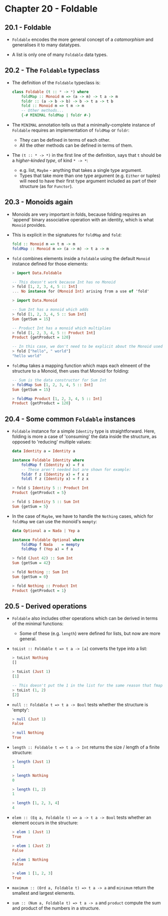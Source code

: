 # Chapter 20 - Foldable

## 20.1 - Foldable

- `Foldable` encodes the more general concept of a _catamorphism_ and generalises it to many datatypes.

- A list is only one of many `Foldable` data types.



## 20.2 - The `Foldable` typeclass

- The definition of the `Foldable` typeclass is:

    ```haskell
    class Foldable (t :: * -> *) where
        foldMap :: Monoid m => (a -> m) -> t a -> m
        foldr :: (a -> b -> b) -> b -> t a -> t b
        fold :: Monoid m => t m -> m
        -- Other methods...
        {-# MINIMAL foldMap | foldr #-}
    ```

- The `MINIMAL` annotation tells us that a minimally-complete instance of `Foldable` requires an implementation of `foldMap` or `foldr`:
    - They can be defined in terms of each other.
    - All the other methods can be defined in terms of them.

- The `(t :: * -> *)` in the first line of the definition, says that `t` should be a _higher-kinded type_, of kind `* -> *`:
    - e.g. list, `Maybe` - anything that takes a single type argument.
    - Types that take more than one type argument (e.g. `Either` or tuples) will need to have their first type argument included as part of their structure (as for `Functor`).



## 20.3 - Monoids again

- Monoids are very important in folds, because folding requires an 'append' binary associative operation with an identity, which is what `Monoid` provides.

- This is explicit in the signatures for `foldMap` and `fold`:

    ```haskell
    fold :: Monoid m => t m -> m
    foldMap :: Monoid m => (a -> m) -> t a -> m
    ```

- `fold` combines elements inside a `Foldable` using the default `Monoid` instance defined for those elements:

    ```haskell
    > import Data.Foldable

    -- This doesn't work because Int has no Monoid
    > fold [1, 2, 3, 4, 5 :: Int]
    ... No instance for (Monoid Int) arising from a use of 'fold'

    > import Data.Monoid

    -- Sum Int has a monoid which adds
    > fold [1, 2, 3, 4, 5 :: Sum Int]
    Sum {getSum = 15}

    -- Product Int has a monoid which multiplies
    > fold [1, 2, 3, 4, 5 :: Product Int]
    Product {getProduct = 120}

    -- In this case, we don't need to be explicit about the Monoid used
    > fold ["hello", " world"]
    "hello world"
    ```

- `foldMap` takes a mapping function which maps each elmeent of the structure to a Monoid, then uses that Monoid for folding:

    ```haskell
    -- Sum is the data constructor for Sum Int
    > foldMap Sum [1, 2, 3, 4, 5 :: Int]
    Sum {getSum = 15}

    > foldMap Product [1, 2, 3, 4, 5 :: Int]
    Product {getProduct = 120}
    ```


## 20.4 - Some common `Foldable` instances

- `Foldable` instance for a simple `Identity` type is straightforward.  Here, folding is more a case of 'consuming' the data inside the structure, as opposed to 'reducing' multiple values:

    ```haskell
    data Identity a = Identity a

    instance Foldable Identity where
        foldMap f (Identity x) = f x
        -- These aren't needed but are shown for example:
        foldr f z (Identity x) = f x z
        foldl f z (Identity x) = f z x

    > fold $ Identity 5 :: Product Int
    Product {getProduct = 5}

    > fold $ Identity 5 :: Sum Int
    Sum {getSum = 5}
    ```

- In the case of `Maybe`, we have to handle the `Nothing` cases, which for `foldMap` we can use the monoid's `mempty`:

    ```haskell
    data Optional a = Nada | Yep a

    instance Foldable Optional where
        foldMap f Nada    = mempty
        foldMap f (Yep a) = f a

    > fold (Just 42) :: Sum Int
    Sum {getSum = 42}

    > fold Nothing :: Sum Int
    Sum {getSum = 0}

    > fold Nothing :: Product Int
    Product {getProduct = 1}
    ```


## 20.5 - Derived operations

- `Foldable` also includes other operations which can be derived in terms of the minimal functions:
    - Some of these (e.g. `length`) were defined for lists, but now are more general.

- `toList :: Foldable t => t a -> [a]` converts the type into a list:

    ```haskell
    > toList Nothing
    []

    > toList (Just 1)
    [1]

    -- This doesn't put the 1 in the list for the same reason that fmap doesn't apply a function to it
    > toList (1, 2)
    [2]
    ```

- `null :: Foldable t => t a -> Bool` tests whether the structure is 'empty':

    ```haskell
    > null (Just 1)
    False

    > null Nothing
    True
    ```

- `length :: Foldable t => t a -> Int` returns the size / length of a finite structure:

    ```haskell
    > length (Just 1)
    1

    > length Nothing
    0

    > length (1, 2)
    1

    > length [1, 2, 3, 4]
    4
    ```

- `elem :: (Eq a, Foldable t) => a -> t a -> Bool` tests whether an element occurs in the structure:

    ```haskell
    > elem 1 (Just 1)
    True

    > elem 1 (Just 2)
    False

    > elem 1 Nothing
    False

    > elem 1 [1, 2, 3]
    True
    ```

- `maximum :: (Ord a, Foldable t) => t a -> a` and `minimum` return the smallest and largest elements.

- `sum :: (Num a, Foldable t) => t a -> a` and `product` compute the sum and product of the numbers in a structure.
